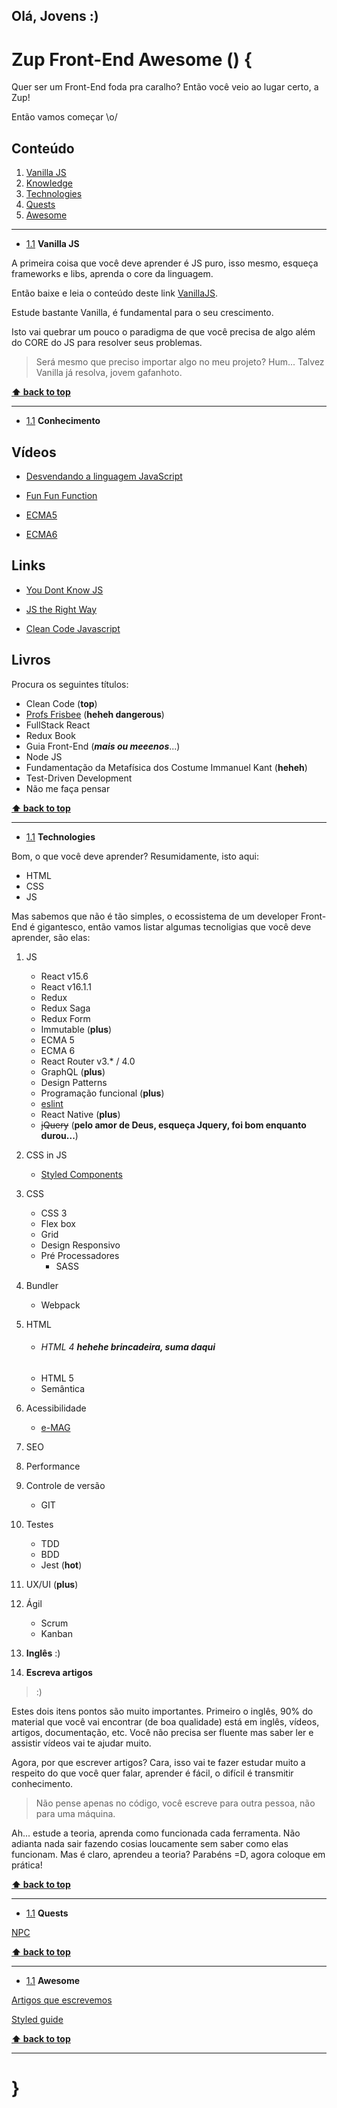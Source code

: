 ## Olá, Jovens :)

# Zup Front-End Awesome () {

Quer ser um Front-End foda pra caralho? Então você veio ao lugar certo, a Zup!

Então vamos começar \o/

## Conteúdo
  1. [Vanilla JS](#vanillajs)
  1. [Knowledge](#knowledge)
  1. [Technologies](#technologies)
  1. [Quests](#quests)
  1. [Awesome](#awesome)

---


- [1.1](#vanillajs) **Vanilla JS**

A primeira coisa que você deve aprender é JS puro, isso mesmo, esqueça frameworks e libs, aprenda o core da linguagem.

Então baixe e leia o conteúdo deste link [VanillaJS](http://vanilla-js.com/).

Estude bastante Vanilla, é fundamental para o seu crescimento.

Isto vai quebrar um pouco o paradigma de que você precisa de algo além do CORE do JS para resolver seus problemas.

> Será mesmo que preciso importar algo no meu projeto? Hum... Talvez Vanilla já resolva, jovem gafanhoto.


**[⬆ back to top](#vanillajs)**
___



- [1.1](#knowledge) **Conhecimento**

**Vídeos**
---


- [Desvendando a linguagem JavaScript](https://www.youtube.com/playlist?list=PLQCmSnNFVYnT1-oeDOSBnt164802rkegc)

- [Fun Fun Function](https://www.youtube.com/channel/UCO1cgjhGzsSYb1rsB4bFe4Q)

- [ECMA5](https://www.youtube.com/watch?v=2ReBFs-lJF4&list=PLIGDNOJWiL1-95iqCJEBsePzpMed9D3f3)

- [ECMA6](https://www.youtube.com/watch?v=vcoMWWVZS7c&list=PLDm7BSK-M5Yk30T65F5yeuCcStOQBPKq2)

**Links**
---

- [You Dont Know JS](https://github.com/cezaraugusto/You-Dont-Know-JS)

- [JS the Right Way](http://jstherightway.org/pt-br/)

- [Clean Code Javascript](https://github.com/felipe-augusto/clean-code-javascript)


**Livros**
---

Procura os seguintes títulos:

* Clean Code (**top**)
* [Profs Frisbee](https://github.com/MostlyAdequate/mostly-adequate-guide) (**heheh dangerous**)
* FullStack React
* Redux Book
* Guia Front-End (**_mais ou meeenos_**...)
* Node JS
* Fundamentação da Metafísica dos Costume Immanuel Kant (**heheh**)
* Test-Driven Development
* Não me faça pensar


 **[⬆ back to top](#knowledge)**
___

- [1.1](#technologies) **Technologies**

Bom, o que você deve aprender? Resumidamente, isto aqui:

* HTML
* CSS
* JS

Mas sabemos que não é tão simples, o ecossistema de um developer Front-End é gigantesco, então vamos listar algumas tecnoligias que você deve aprender, são elas:

1. JS
   * React v15.6
   * React v16.1.1
   * Redux
   * Redux Saga
   * Redux Form
   * Immutable (**plus**)
   * ECMA 5
   * ECMA 6
   * React Router v3.* / 4.0
   * GraphQL (**plus**)
   * Design Patterns
   * Programação funcional (**plus**)
   * [eslint](https://github.com/airbnb/javascript)
   * React Native (**plus**)
   * ~~jQuery~~ (**pelo amor de Deus, esqueça Jquery, foi bom enquanto durou...**)
1. CSS in JS
   * [Styled Components](https://medium.com/dipeex/styled-components-parte-1-3-a0ba5d9e9854)
1. CSS
   * CSS 3
   * Flex box
   * Grid
   * Design Responsivo
   * Pré Processadores
     * SASS
1. Bundler
   * Webpack
1. HTML
   * ###### HTML 4 **_hehehe brincadeira, suma daqui_**
   * HTML 5
   * Semântica
1. Acessibilidade
   * [e-MAG](http://emag.governoeletronico.gov.br/)
1. SEO
1. Performance
1. Controle de versão
   * GIT
1. Testes
   * TDD
   * BDD
   * Jest (**hot**)
1. UX/UI (**plus**)
1. Ágil
   * Scrum
   * Kanban

1. **Inglês** :)
1. **Escreva artigos**

> :)

Estes dois itens pontos são muito importantes. Primeiro o inglês, 90% do material que você vai encontrar (de boa qualidade) está em inglês, vídeos, artigos, documentação, etc. Você não precisa ser fluente mas saber ler e assistir vídeos vai te ajudar muito.

Agora, por que escrever artigos? Cara, isso vai te fazer estudar muito a respeito do que você quer falar, aprender é fácil, o difícil é transmitir conhecimento.

> Não pense apenas no código, você escreve para outra pessoa, não para uma máquina.


Ah... estude a teoria, aprenda como funcionada cada ferramenta. Não adianta nada sair fazendo cosias loucamente sem saber como elas funcionam. Mas é claro, aprendeu a teoria? Parabéns =D, agora coloque em prática!


**[⬆ back to top](#technologies)**
___


- [1.1](#quests) **Quests**


[NPC](quests.md)


**[⬆ back to top](#quests)**
___


- [1.1](#awesome) **Awesome**

[Artigos que escrevemos](https://medium.com/dipeex)

[Styled guide](https://github.com/ZupIT/realwave-crm-ui/blob/master/style-guide.md)


**[⬆ back to top](#awesome)**
___


# }